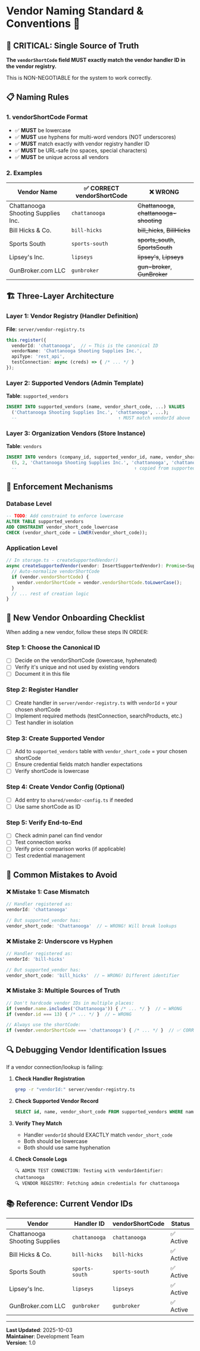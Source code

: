 # Vendor Naming Standard & Conventions 🎯

## 🚨 CRITICAL: Single Source of Truth

**The `vendorShortCode` field MUST exactly match the vendor handler ID in the vendor registry.**

This is NON-NEGOTIABLE for the system to work correctly.

## 📋 Naming Rules

### 1. **vendorShortCode Format**
- ✅ **MUST** be lowercase
- ✅ **MUST** use hyphens for multi-word vendors (NOT underscores)
- ✅ **MUST** match exactly with vendor registry handler ID
- ✅ **MUST** be URL-safe (no spaces, special characters)
- ✅ **MUST** be unique across all vendors

### 2. **Examples**

| Vendor Name | ✅ CORRECT vendorShortCode | ❌ WRONG |
|-------------|---------------------------|----------|
| Chattanooga Shooting Supplies Inc. | `chattanooga` | ~~Chattanooga~~, ~~chattanooga-shooting~~ |
| Bill Hicks & Co. | `bill-hicks` | ~~bill_hicks~~, ~~BillHicks~~ |
| Sports South | `sports-south` | ~~sports_south~~, ~~SportsSouth~~ |
| Lipsey's Inc. | `lipseys` | ~~lipsey's~~, ~~Lipseys~~ |
| GunBroker.com LLC | `gunbroker` | ~~gun-broker~~, ~~GunBroker~~ |

## 🏗️ Three-Layer Architecture

### Layer 1: Vendor Registry (Handler Definition)
**File**: `server/vendor-registry.ts`
```typescript
this.register({
  vendorId: 'chattanooga',  // ← This is the canonical ID
  vendorName: 'Chattanooga Shooting Supplies Inc.',
  apiType: 'rest_api',
  testConnection: async (creds) => { /* ... */ }
});
```

### Layer 2: Supported Vendors (Admin Template)
**Table**: `supported_vendors`
```sql
INSERT INTO supported_vendors (name, vendor_short_code, ...) VALUES
  ('Chattanooga Shooting Supplies Inc.', 'chattanooga', ...);
  --                                      ↑ MUST match vendorId above
```

### Layer 3: Organization Vendors (Store Instance)
**Table**: `vendors`
```sql
INSERT INTO vendors (company_id, supported_vendor_id, name, vendor_short_code, slug, ...) VALUES
  (5, 2, 'Chattanooga Shooting Supplies Inc.', 'chattanooga', 'chattanooga', ...);
  --                                            ↑ copied from supported_vendors
```

## 🔧 Enforcement Mechanisms

### Database Level
```sql
-- TODO: Add constraint to enforce lowercase
ALTER TABLE supported_vendors 
ADD CONSTRAINT vendor_short_code_lowercase 
CHECK (vendor_short_code = LOWER(vendor_short_code));
```

### Application Level
```typescript
// In storage.ts - createSupportedVendor()
async createSupportedVendor(vendor: InsertSupportedVendor): Promise<SupportedVendor> {
  // Auto-normalize vendorShortCode
  if (vendor.vendorShortCode) {
    vendor.vendorShortCode = vendor.vendorShortCode.toLowerCase();
  }
  // ... rest of creation logic
}
```

## 📝 New Vendor Onboarding Checklist

When adding a new vendor, follow these steps IN ORDER:

### Step 1: Choose the Canonical ID
- [ ] Decide on the vendorShortCode (lowercase, hyphenated)
- [ ] Verify it's unique and not used by existing vendors
- [ ] Document it in this file

### Step 2: Register Handler
- [ ] Create handler in `server/vendor-registry.ts` with `vendorId` = your chosen shortCode
- [ ] Implement required methods (testConnection, searchProducts, etc.)
- [ ] Test handler in isolation

### Step 3: Create Supported Vendor
- [ ] Add to `supported_vendors` table with `vendor_short_code` = your chosen shortCode
- [ ] Ensure credential fields match handler expectations
- [ ] Verify shortCode is lowercase

### Step 4: Create Vendor Config (Optional)
- [ ] Add entry to `shared/vendor-config.ts` if needed
- [ ] Use same shortCode as ID

### Step 5: Verify End-to-End
- [ ] Check admin panel can find vendor
- [ ] Test connection works
- [ ] Verify price comparison works (if applicable)
- [ ] Test credential management

## 🚫 Common Mistakes to Avoid

### ❌ Mistake 1: Case Mismatch
```typescript
// Handler registered as:
vendorId: 'chattanooga'

// But supported_vendor has:
vendor_short_code: 'Chattanooga'  // ← WRONG! Will break lookups
```

### ❌ Mistake 2: Underscore vs Hyphen
```typescript
// Handler registered as:
vendorId: 'bill-hicks'

// But supported_vendor has:
vendor_short_code: 'bill_hicks'  // ← WRONG! Different identifier
```

### ❌ Mistake 3: Multiple Sources of Truth
```typescript
// Don't hardcode vendor IDs in multiple places:
if (vendor.name.includes('Chattanooga')) { /* ... */ }  // ← WRONG
if (vendor.id === 13) { /* ... */ }  // ← WRONG

// Always use the shortCode:
if (vendor.vendorShortCode === 'chattanooga') { /* ... */ }  // ✅ CORRECT
```

## 🔍 Debugging Vendor Identification Issues

If a vendor connection/lookup is failing:

1. **Check Handler Registration**
   ```bash
   grep -r "vendorId:" server/vendor-registry.ts
   ```

2. **Check Supported Vendor Record**
   ```sql
   SELECT id, name, vendor_short_code FROM supported_vendors WHERE name LIKE '%Chattanooga%';
   ```

3. **Verify They Match**
   - Handler `vendorId` should EXACTLY match `vendor_short_code`
   - Both should be lowercase
   - Both should use same hyphenation

4. **Check Console Logs**
   ```
   🔍 ADMIN TEST CONNECTION: Testing with vendorIdentifier: chattanooga
   🔍 VENDOR REGISTRY: Fetching admin credentials for chattanooga
   ```

## 📚 Reference: Current Vendor IDs

| Vendor | Handler ID | vendorShortCode | Status |
|--------|-----------|-----------------|--------|
| Chattanooga Shooting Supplies | `chattanooga` | `chattanooga` | ✅ Active |
| Bill Hicks & Co. | `bill-hicks` | `bill-hicks` | ✅ Active |
| Sports South | `sports-south` | `sports-south` | ✅ Active |
| Lipsey's Inc. | `lipseys` | `lipseys` | ✅ Active |
| GunBroker.com LLC | `gunbroker` | `gunbroker` | ✅ Active |

---

**Last Updated**: 2025-10-03  
**Maintainer**: Development Team  
**Version**: 1.0


